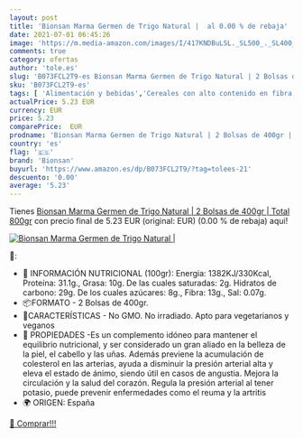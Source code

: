 ```yaml
---
layout: post
title: 'Bionsan Marma Germen de Trigo Natural |  al 0.00 % de rebaja'
date: 2021-07-01 06:45:26
image: 'https://m.media-amazon.com/images/I/417KNDBuLSL._SL500_._SL400_.jpg'
comments: true
category: ofertas
author: 'tole.es'
slug: 'B073FCL2T9-es Bionsan Marma Germen de Trigo Natural | 2 Bolsas de 400gr...'
sku: 'B073FCL2T9-es'
tags: [ 'Alimentación y bebidas','Cereales con alto contenido en fibra','Cereales y muesli','bionsan','trigo', ]
actualPrice: 5.23 EUR
currency: EUR
price: 5.23
comparePrice:  EUR
prodname: 'Bionsan Marma Germen de Trigo Natural | 2 Bolsas de 400gr | Total 800gr'
country: 'es'
flag: '🇪🇸'
brand: 'Bionsan'
buyurl: 'https://www.amazon.es/dp/B073FCL2T9/?tag=tolees-21'
descuento: '0.00'
average: '5.23'
---
```


Tienes [Bionsan Marma Germen de Trigo Natural | 2 Bolsas de 400gr | Total 800gr](https://www.amazon.es/dp/B073FCL2T9/?tag=tolees-21) con precio final de  5.23 EUR (original:  EUR) (0.00 %  de rebaja) aqui!

[![Bionsan Marma Germen de Trigo Natural | ](https://m.media-amazon.com/images/I/417KNDBuLSL._SL500_._SL400_.jpg)](https://www.amazon.es/dp/B073FCL2T9/?tag=tolees-21)

🔎:

- 🥙 INFORMACIÓN NUTRICIONAL (100gr): Energia: 1382KJ/330Kcal, Proteína: 31.1g., Grasa: 10g. De las cuales saturadas: 2g. Hidratos de carbono: 29g. De los cuales azúcares: 8g., Fibra: 13g., Sal: 0.07g.
- 📦FORMATO - 2 Bolsas de 400gr.
- 🌿CARACTERÍSTICAS - No GMO. No irradiado. Apto para vegetarianos y veganos
- 🌱 PROPIEDADES -Es un complemento idóneo para mantener el equilibrio nutricional, y ser considerado un gran aliado en la belleza de la piel, el cabello y las uñas. Además previene la acumulación de colesterol en las arterias, ayuda a disminuir la presión arterial alta y eleva el estado de ánimo, siendo útil en casos de angustia. Mejora la circulación y la salud del corazón. Regula la presión arterial al tener potasio, puede prevenir enfermedades como el reuma y la artritis
- 🌍 ORIGEN: España

[🛒 Comprar!!!](https://www.amazon.es/dp/B073FCL2T9/?tag=tolees-21)
